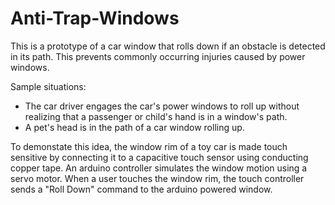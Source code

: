 # Anti-Trap-Windows
This is a prototype of a car window that rolls down if an obstacle is detected in its path.
This prevents commonly occurring injuries caused by power windows.

Sample situations:
- The car driver engages the car's power windows to roll up without realizing that a passenger or child's hand is in a window's path.
- A pet's head is in the path of a car window rolling up.

To demonstate this idea, the window rim of a toy car is made touch sensitive by connecting it to a capacitive touch sensor using conducting copper tape.
An arduino controller simulates the window motion using a servo motor. When a user touches the window rim, the touch controller sends a "Roll Down" command to the arduino powered window.
